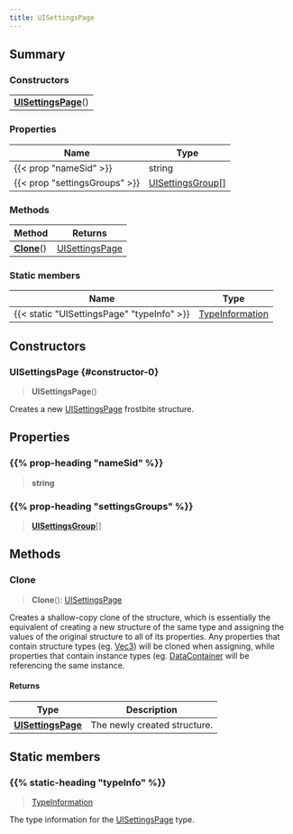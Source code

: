 ```yaml
---
title: UISettingsPage
---
```



## Summary
### Constructors
| |
| ----------- |
| **[UISettingsPage](#constructor-0)**() |

### Properties
| Name | Type |
| ---- | ---- |
| {{< prop "nameSid" >}} | string |
| {{< prop "settingsGroups" >}} | [UISettingsGroup](/vext/ref/fb/uisettingsgroup)[] |

### Methods
| Method | Returns |
| ------ | ---- |
| **[Clone](#clone)**() | [UISettingsPage](/vext/ref/fb/uisettingspage) |

### Static members
| Name | Type |
| ---- | ---- |
| {{< static "UISettingsPage" "typeInfo" >}} | [TypeInformation](/vext/ref/shared/class/typeinformation) |

## Constructors
### UISettingsPage {#constructor-0}
> **UISettingsPage**()

Creates a new [UISettingsPage](/vext/ref/fb/uisettingspage) frostbite structure.

## Properties
### {{% prop-heading "nameSid" %}}
> **string**

### {{% prop-heading "settingsGroups" %}}
> **[UISettingsGroup](/vext/ref/fb/uisettingsgroup)**[]

## Methods
### Clone
> **Clone**(): [UISettingsPage](/vext/ref/fb/uisettingspage)

Creates a shallow-copy clone of the structure, which is essentially the equivalent of creating a new structure of the same type and assigning the values of the original structure to all of its properties. Any properties that contain structure types (eg. [Vec3](/vext/ref/shared/class/vec3)) will be cloned when assigning, while properties that contain instance types (eg. [DataContainer](/vext/ref/shared/class/datacontainer) will be referencing the same instance.

#### Returns
| Type | Description |
| ---- | ----------- |
| **[UISettingsPage](/vext/ref/fb/uisettingspage)** | The newly created structure. |

## Static members
### {{% static-heading "typeInfo" %}}
> [TypeInformation](/vext/ref/shared/class/typeinformation)

The type information for the [UISettingsPage](/vext/ref/fb/uisettingspage) type.

